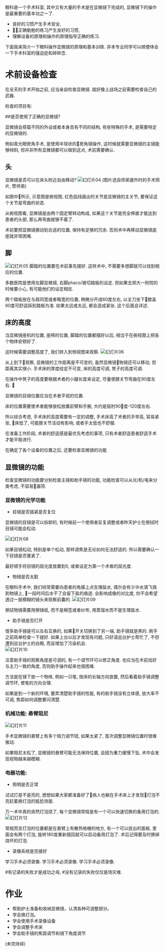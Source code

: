<!--
.. title: 显微操作训练(1)
.. slug: microsurgery_1
.. date: 2018-6-20 22:00:00 UTC+08:00
.. tags: microsurgery, ophthalmology, 教程
.. category: ophthalmology
.. link:
.. description:
.. type: text
-->

眼科是一个手术科室, 其中又有大量的手术是在显微镜下完成的, 显微镜下的操作是最重要的基本功之一了.

* 良好的习惯产生手术安全,
* 正确勤勉的练习产生良好的习惯,
* 理解设备的原理和操作的原理指导正确的练习.

下面我来简介一下眼科操作显微镜的原理和基本训练. 非本专业同学可以顺便体会一下手术科室的强迫症和碎碎念.
<!-- TEASER_END -->

# 术前设备检查

在全天的手术开始之前, 应当亲自检查显微镜. 就好像上战场之前需要检查自己的武器.

检查的项目有:

##是否使用了正确的显微镜?

显微镜会搭载不同的外设或者本身具有不同的结构, 有些特殊的手术, 是需要特定的显微镜的.

例如青光眼房角手术, 是使用半球状的房角镜操作, 这时候就需要显微镜的主镜能够倾斜, 但并非所有显微镜都可以做到这点, 术前需要确认.

## 头

显微镜是否可以在床头附近自由移动?
![幻灯片04](https://i.loli.net/2018/06/20/5b2a080664c3b.jpeg)
(图片选自师弟援外时的手术照片, 赞师弟)

如图中所示, 示意图是俯视图, 红色弧线画出的关节是显微镜的主关节, 要保证这个关节是弯曲的状态.

从俯视图看, 显微镜是由两个固定臂转动构成, 如果这个关节是完全伸直才能达到患者的头部, 那么再弯曲就够不着了.

术前要把显微镜挪动到合适的位置, 保持有足够的冗余. 否则术中再移动显微镜底座就非常困难.

## 脚

![幻灯片05](https://i.loli.net/2018/06/20/5b2a572576765.jpeg)
脚踏的位置要在术前事先摆好. 这样术中, 不需要多想脚就可以找到相应的位置.

多数医院是使用左脚显微镜, 右脚phaco/玻切踏板的设定. 但如果去郑大一附院的时候要小心, 有可能他们的设定相反.

两个踏板放在与肩同宽或者略宽的位置, 稍微分开成60度左右, 以主刀坐下膝盖90度可舒适踩到踏板为准. 如果太远或太近, 都会造成紧张. 这个后面会详述.

## 床的高度

当显微镜座机的位置, 座椅的位置, 脚踏的位置都摆好以后, 相当于在俯视图上把各个物体安顿好了.

这时候需要调整高度了, 我们转入到侧视图来观察.
![幻灯片06](https://i.loli.net/2018/06/20/5b2a5a3d0ab34.jpeg)

从上到下观察, 显微镜的工作距离是不可变的, 虽然显微镜物镜还可以移动, 但距离其实很小. 手术床的厚度给定不可变, 床的高度可调, 凳子的高度可调.

在操作中凳子的高度要根据术者的小腿长度来设定, 尽量使膝关节弯曲在90度左右. 

显微镜的目镜位置应当在术者平视的位置.

床的位置需要使术者能够放松放置前臂和手腕, 大约是屈肘90度-120度左右.

所以综合考虑, 手术床的高度需要有一定的调整, 手术床高了术者的手举高, 容易紧张, 床低了, 可能膝关节活动有影响, 或者手太低也不舒服.

在准备工作阶段, 术者的舒适感是最优先考虑的事项, 只有术者舒适患者舒适手术才能平稳进行.

在确定了各个设备的位置之后, 还要检查显微镜的功能

## 显微镜的功能

检查显微镜的功能要分别检查主镜和助手镜的功能, 功能检查可以从光/机/电来分类考虑, 不容易漏项.

### 显微镜的光学功能

* 目镜是否插紧是否复位

显微镜的目镜是可以拆卸的, 有时候前一个使用者反复调整或者昨天护士在擦拭时目镜可能会松动.

![幻灯片08](https://i.loli.net/2018/06/20/5b2a5dc96fcf3.jpeg)

如果目镜松动, 特别是单个松动, 那样调焦是无论如何无法舒适的. 所以需要确认一下目镜是否塞紧了.

最好顺手将目镜的屈光度放置到0, 或者设定为第一个术者的屈光度.

* 物镜是否太脏

在眼科手术中, 我们经常需要向患者的角膜上点生理盐水, 偶尔会有少许水滴飞溅到物镜上, 一段时间后水干了会留下盐的痕迹. 会影响成像的对比度, 你不会希望透过一层模糊的镜头来观察前囊的.
![幻灯片09](https://i.loli.net/2018/06/20/5b2a5f5b35c63.jpeg)

擦拭物镜需要用擦镜纸, 而不是棉签或者纱布, 用蒸馏水而不是生理盐水.

* 助手镜是否打开

很多助手镜是可以左右互换的, 如果开关切换到了另一端, 助手镜就是黑的. 刷手之前简单检查一下就好. 如果上台以后才发现有问题, 只好请巡台护士帮忙了, 不但遭到巡台护士的白眼, 而且增加了污染机会.  
![幻灯片10](https://i.loli.net/2018/06/20/5b2a60e0e33af.jpeg)

注意助手镜的观察角度是可调的, 有一个调节环可以修正角度. 也应当在术前找好与主刀一致的角度, 否则助手操作起来也很困难.

方法是在镜下放一个物体, 例如一只笔, 按床的长轴方向放置, 然后看着助手镜调整调节环, 使笔的方向合理.

如果是到一个新的环境, 要弄清楚助手镜的性能, 有的助手镜没有立体感, 放大率不可调, 焦距如何调整要问清楚.

### 机械功能: 悬臂阻尼
![幻灯片11](https://i.loli.net/2018/06/20/5b2a61aec1195.jpeg)

手术显微镜的悬臂上有多个阻力调节钮, 如果太紧了, 首次调整显微镜位置时很难推动.

如果阻尼太松了, 显微镜的悬臂可能无法保持位置, 会因为重力缓慢下坠, 术中会发现视物越来越模糊.

### 电器功能:

* 照明是否正常

试试灯是不是亮的, 想想如果大家都准备好了病人也躺在手术床上才发现灯泡不亮赶着换灯泡的尴尬场面.

万一术中真的突然灯泡烧了, 每个显微镜常规是有一个可以快速切换的备用灯泡的.
![幻灯片12](https://i.loli.net/2018/06/20/5b2a62eb30c44.jpeg)

常规而言灯泡的位置都是在悬臂上有散热格栅的地方, 有一个可以拔出的面板, 里面会有两个灯泡, 旋转180度重新插回就可以启动备用灯泡了. 术后记得要及时换掉烧坏的灯泡.

* 录像系统是否接好

学习手术必须录像.
学习手术必须录像.
学习手术必须录像.

#有记录的失败才是成功之母,
#没有记录的失败仅仅是场灾难.

# 作业
* 帮助护士准备和收纳显微镜，认清各种可调整部分。
* 学会换灯泡。
* 学会使用手术录像设备
* 学会调整手术床
* 学会助手镜的焦距调节和镜下角度调节

(未完待续)
